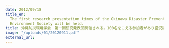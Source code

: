 ```yaml
---
date: 2012/09/18
title_en:
  The first research presentation times of the Okinawa Disaster Prevention and
  Environment Society will be held.
title: 沖縄防災環境学会　第一回研究発表回開催される。100名をこえる参加者があり盛況裏に終了する。（論文集は、事務局にて残部あり）
image: "/uploads/01/20120911.pdf"
external_url:
---
```


